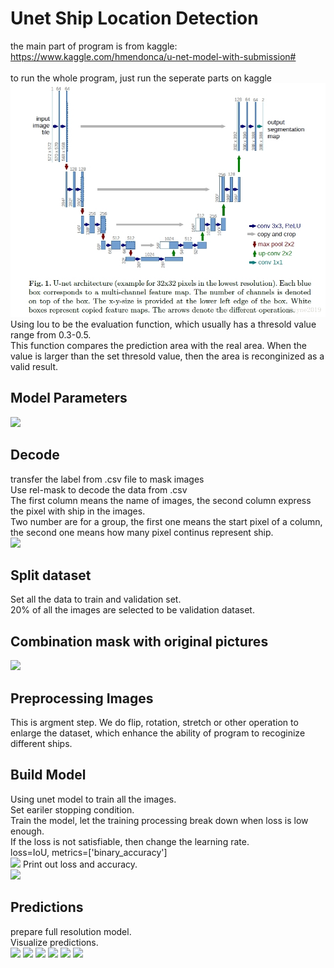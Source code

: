 Unet Ship Location Detection
=

the main part of program is from kaggle: https://www.kaggle.com/hmendonca/u-net-model-with-submission# <br>
<br>
to run the whole program, just run the seperate parts on kaggle<br>
![](https://github.com/Junoth/AirbusShipDetection/blob/master/unet/unetstructure.jpg)
Using Iou to be the evaluation function, which usually has a thresold value range from 0.3-0.5.<br>
This function compares the prediction area with the real area. When the value is larger than the set thresold value, then the area is reconginized as a valid result.

Model Parameters
-

![](https://github.com/SandyHao/AirbusShipDetection/blob/patch-2/unet/1.JPG)

Decode
-

transfer the label from .csv file to mask images<br>
Use rel-mask to decode the data from .csv<br>
The first column means the name of images, the second column express the pixel with ship in the images.<br>
Two number are for a group, the first one means the start pixel of a column, the second one means how many pixel continus represent ship.<br> 
![](https://github.com/SandyHao/AirbusShipDetection/blob/patch-2/unet/2.JPG)

Split dataset
-

Set all the data to train and validation set.<br>
20% of all the images are selected to be validation dataset.<br>

Combination mask with original pictures
-

![](https://github.com/SandyHao/AirbusShipDetection/blob/patch-2/unet/6.JPG)

Preprocessing Images
-

This is argment step. We do flip, rotation, stretch or other operation to enlarge the dataset, which enhance the ability of program to recoginize different ships.<br> 

Build Model
-
Using unet model to train all the images.<br>
Set eariler stopping condition.<br>
Train the model, let the training processing break down when loss is low enough.<br>
If the loss is not satisfiable, then change the learning rate.<br>
loss=IoU, metrics=['binary_accuracy']<br>
![](https://github.com/SandyHao/AirbusShipDetection/blob/patch-2/unet/10_1.JPG)
Print out loss and accuracy.<br>
![](https://github.com/SandyHao/AirbusShipDetection/blob/patch-2/unet/11loss.JPG)

Predictions
-

prepare full resolution model.<br>
Visualize predictions.<br>
![](https://github.com/SandyHao/AirbusShipDetection/blob/patch-2/unet/13_1.JPG)
![](https://github.com/SandyHao/AirbusShipDetection/blob/patch-2/unet/13_3.JPG)
![](https://github.com/SandyHao/AirbusShipDetection/blob/patch-2/unet/13_8.JPG)
![](https://github.com/SandyHao/AirbusShipDetection/blob/patch-2/unet/13_2.JPG)
![](https://github.com/SandyHao/AirbusShipDetection/blob/patch-2/unet/13_6.JPG)
![](https://github.com/SandyHao/AirbusShipDetection/blob/patch-2/unet/13_7.JPG)
